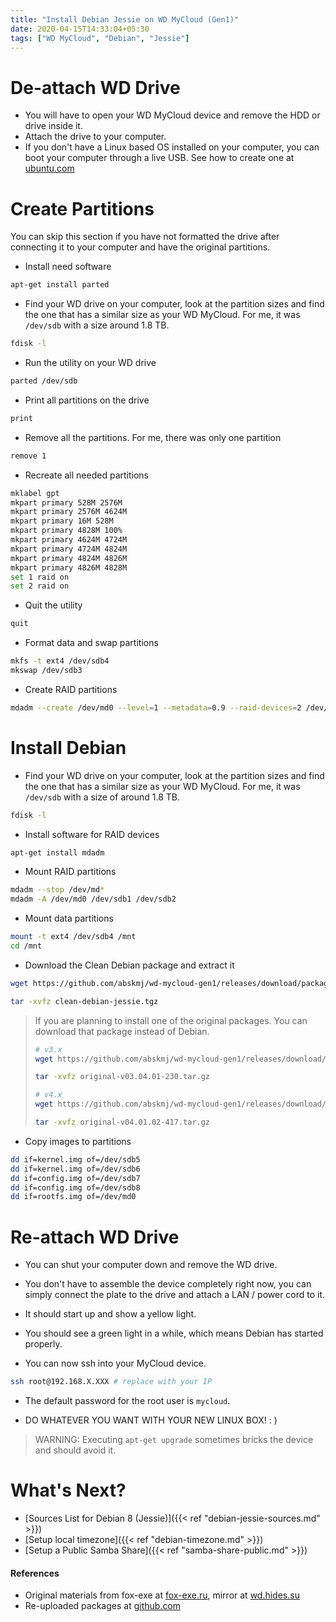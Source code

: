 ```yaml
---
title: "Install Debian Jessie on WD MyCloud (Gen1)"
date: 2020-04-15T14:33:04+05:30
tags: ["WD MyCloud", "Debian", "Jessie"]
---
```


# De-attach WD Drive
- You will have to open your WD MyCloud device and remove the HDD or drive inside it. 
- Attach the drive to your computer.
- If you don't have a Linux based OS installed on your computer, you can boot your computer through a live USB. See how to create one at [ubuntu.com](https://ubuntu.com/tutorials/tutorial-create-a-usb-stick-on-windows#1-overview)

# Create Partitions
You can skip this section if you have not formatted the drive after connecting it to your computer and have the original partitions.

- Install need software
```bash
apt-get install parted
```

- Find your WD drive on your computer, look at the partition sizes and find the one that has a similar size as your WD MyCloud. For me, it was `/dev/sdb` with a size around 1.8 TB.

```bash
fdisk -l
```

- Run the utility on your WD drive
```bash
parted /dev/sdb
```

- Print all partitions on the drive
```bash
print
```

- Remove all the partitions. For me, there was only one partition
```bash
remove 1
```

- Recreate all needed partitions
```bash
mklabel gpt
mkpart primary 528M 2576M
mkpart primary 2576M 4624M
mkpart primary 16M 528M
mkpart primary 4828M 100%
mkpart primary 4624M 4724M
mkpart primary 4724M 4824M
mkpart primary 4824M 4826M
mkpart primary 4826M 4828M
set 1 raid on
set 2 raid on
```
- Quit the utility
```bash
quit
```

- Format data and swap partitions
```bash
mkfs -t ext4 /dev/sdb4
mkswap /dev/sdb3
```

- Create RAID partitions
```bash
mdadm --create /dev/md0 --level=1 --metadata=0.9 --raid-devices=2 /dev/sdb1 /dev/sdb2
```

# Install Debian
- Find your WD drive on your computer, look at the partition sizes and find the one that has a similar size as your WD MyCloud. For me, it was `/dev/sdb` with a size of around 1.8 TB.

```bash
fdisk -l
```
- Install software for RAID devices

```bash
apt-get install mdadm
```
- Mount RAID partitions

```bash
mdadm --stop /dev/md*
mdadm -A /dev/md0 /dev/sdb1 /dev/sdb2
```

- Mount data partitions

```bash
mount -t ext4 /dev/sdb4 /mnt
cd /mnt
```

- Download the Clean Debian package and extract it

```bash
wget https://github.com/abskmj/wd-mycloud-gen1/releases/download/packages/clean-debian-jessie.tgz

tar -xvfz clean-debian-jessie.tgz
```
> If you are planning to install one of the original packages. You can download that package instead of Debian.
> 
> ```bash
> # v3.x
> wget https://github.com/abskmj/wd-mycloud-gen1/releases/download/packages/original-v03.04.01-230.tar.gz
> 
> tar -xvfz original-v03.04.01-230.tar.gz
> 
> # v4.x
> wget https://github.com/abskmj/wd-mycloud-gen1/releases/download/packages/original-v04.01.02-417.tar.gz
> 
> tar -xvfz original-v04.01.02-417.tar.gz
> ```

- Copy images to partitions

```bash
dd if=kernel.img of=/dev/sdb5
dd if=kernel.img of=/dev/sdb6
dd if=config.img of=/dev/sdb7
dd if=config.img of=/dev/sdb8
dd if=rootfs.img of=/dev/md0
```

# Re-attach WD Drive
- You can shut your computer down and remove the WD drive.

- You don't have to assemble the device completely right now, you can simply connect the plate to the drive and attach a LAN / power cord to it.

- It should start up and show a yellow light.
- You should see a green light in a while, which means Debian has started properly.
- You can now ssh into your MyCloud device.
```bash
ssh root@192.168.X.XXX # replace with your IP 
```

- The default password for the root user is `mycloud`.

- DO WHATEVER YOU WANT WITH YOUR NEW LINUX BOX! : )

> WARNING: Executing `apt-get upgrade` sometimes bricks the device and should avoid it.

# What's Next?
- [Sources List for Debian 8 (Jessie)]({{< ref "debian-jessie-sources.md" >}})
- [Setup local timezone]({{< ref "debian-timezone.md" >}})
- [Setup a Public Samba Share]({{< ref "samba-share-public.md" >}})

#### References
- Original materials from fox-exe at [fox-exe.ru](https://fox-exe.ru/WDMyCloud/WDMyCloud-Gen1/), mirror at [wd.hides.su](https://wd.hides.su/fox_exe/WDMyCloud-Gen1/)
- Re-uploaded packages at [github.com](https://github.com/abskmj/wd-mycloud-gen1/releases)